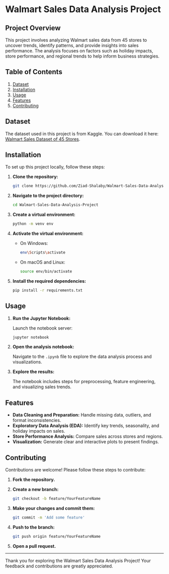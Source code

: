 # Walmart Sales Data Analysis Project

## Project Overview

This project involves analyzing Walmart sales data from 45 stores to uncover trends, identify patterns, and provide insights into sales performance. The analysis focuses on factors such as holiday impacts, store performance, and regional trends to help inform business strategies.

## Table of Contents

1. [Dataset](#dataset)
2. [Installation](#installation)
3. [Usage](#usage)
4. [Features](#features)
5. [Contributing](#contributing)

## Dataset

The dataset used in this project is from Kaggle. You can download it here: [Walmart Sales Dataset of 45 Stores](https://www.kaggle.com/datasets/varsharam/walmart-sales-dataset-of-45stores).

## Installation

To set up this project locally, follow these steps:

1. **Clone the repository:**

   ```bash
   git clone https://github.com/Ziad-Shalaby/Walmart-Sales-Data-Analysis-Project.git
   ```

2. **Navigate to the project directory:**

   ```bash
   cd Walmart-Sales-Data-Analysis-Project
   ```

3. **Create a virtual environment:**

   ```bash
   python -m venv env
   ```

4. **Activate the virtual environment:**

   - On Windows:

     ```bash
     env\Scripts\activate
     ```

   - On macOS and Linux:

     ```bash
     source env/bin/activate
     ```

5. **Install the required dependencies:**

   ```bash
   pip install -r requirements.txt
   ```

## Usage

1. **Run the Jupyter Notebook:**

   Launch the notebook server:

   ```bash
   jupyter notebook
   ```

2. **Open the analysis notebook:**

   Navigate to the `.ipynb` file to explore the data analysis process and visualizations.

3. **Explore the results:**

   The notebook includes steps for preprocessing, feature engineering, and visualizing sales trends.

## Features

- **Data Cleaning and Preparation:** Handle missing data, outliers, and format inconsistencies.
- **Exploratory Data Analysis (EDA):** Identify key trends, seasonality, and holiday impacts on sales.
- **Store Performance Analysis:** Compare sales across stores and regions.
- **Visualization:** Generate clear and interactive plots to present findings.

## Contributing

Contributions are welcome! Please follow these steps to contribute:

1. **Fork the repository.**
2. **Create a new branch:**

   ```bash
   git checkout -b feature/YourFeatureName
   ```

3. **Make your changes and commit them:**

   ```bash
   git commit -m 'Add some feature'
   ```

4. **Push to the branch:**

   ```bash
   git push origin feature/YourFeatureName
   ```

5. **Open a pull request.**

---

Thank you for exploring the Walmart Sales Data Analysis Project! Your feedback and contributions are greatly appreciated.
